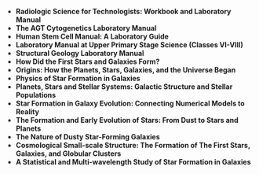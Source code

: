 <ul>
 <li><b><a target="_blank" href="https://github.com/manjunath5496/Books-About-Stars/blob/master/tar(1).pdf" style="text-decoration:none;">Radiologic Science for Technologists: Workbook and Laboratory Manual </a></b></li>
  
<li><b><a target="_blank" href="https://github.com/manjunath5496/Books-About-Stars/blob/master/tar(2).pdf" style="text-decoration:none;">The AGT Cytogenetics Laboratory Manual </a></b></li>  
  
<li><b><a target="_blank" href="https://github.com/manjunath5496/Books-About-Stars/blob/master/tar(3).pdf" style="text-decoration:none;">Human Stem Cell Manual: A Laboratory Guide</a></b></li>
                               
 <li><b><a target="_blank" href="https://github.com/manjunath5496/Books-About-Stars/blob/master/tar(4).pdf" style="text-decoration:none;">Laboratory Manual at Upper Primary Stage Science (Classes VI-VIII)</a></b></li> 
 
  <li><b><a target="_blank" href="https://github.com/manjunath5496/Books-About-Stars/blob/master/tar(5).pdf" style="text-decoration:none;">Structural Geology Laboratory Manual</a></b></li>   

 <li><b><a target="_blank" href="https://github.com/manjunath5496/Books-About-Stars/blob/master/tar(6).pdf" style="text-decoration:none;">How Did the First Stars and Galaxies Form? </a></b></li>
                <li><b><a target="_blank" href="https://github.com/manjunath5496/Books-About-Stars/blob/master/tar(7).pdf" style="text-decoration:none;">Origins: How the Planets, Stars, Galaxies, and the Universe Began</a></b></li>  
                
 <li><b><a target="_blank" href="https://github.com/manjunath5496/Books-About-Stars/blob/master/tar(9).pdf" style="text-decoration:none;">Physics of Star Formation in Galaxies</a></b></li>                              

 <li><b><a target="_blank" href="https://github.com/manjunath5496/Books-About-Stars/blob/master/tar(10).pdf" style="text-decoration:none;">Planets, Stars and Stellar Systems: Galactic Structure and Stellar Populations </a></b></li>
                
 <li><b><a target="_blank" href="https://github.com/manjunath5496/Books-About-Stars/blob/master/tar(11).pdf" style="text-decoration:none;"> Star Formation in Galaxy Evolution: Connecting Numerical Models to Reality   </a></b></li>                              
<li><b><a target="_blank" href="https://github.com/manjunath5496/Books-About-Stars/blob/master/tar(13).pdf" style="text-decoration:none;"> The Formation and Early Evolution of Stars: From Dust to Stars and Planets </a></b></li>

  <li><b><a target="_blank" href="https://github.com/manjunath5496/Books-About-Stars/blob/master/tar(14).pdf" style="text-decoration:none;">The Nature of Dusty Star-Forming Galaxies </a></b></li>
                
 <li><b><a target="_blank" href="https://github.com/manjunath5496/Books-About-Stars/blob/master/tar(15).pdf" style="text-decoration:none;"> Cosmological Small-scale Structure: The Formation of The First Stars, Galaxies, and Globular Clusters   </a></b></li>                              
<li><b><a target="_blank" href="https://github.com/manjunath5496/Books-About-Stars/blob/master/tar(16).pdf" style="text-decoration:none;"> A Statistical and Multi-wavelength Study of Star Formation in Galaxies </a></b></li>

                                   
 
</ul>
